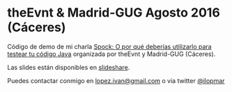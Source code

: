 # theEvnt & Madrid-GUG Agosto 2016 (Cáceres)

Código de demo de mi charla [Spock: O por qué deberías utilizarlo para testear tu código Java](https://www.eventbrite.es/e/entradas-charla-de-groovy-spock-26919299349) organizada por theEvnt y Madrid-GUG (Cáceres).

Las slides están disponibles en [slideshare](http://www.slideshare.net/ilopmar/theevnt-2016-cceres-spock-o-por-qu-deberas-utilizarlo-para-testear-tu-cdigo-java).

Puedes contactar conmigo en lopez.ivan@gmail.com o via twitter [@ilopmar](https://twitter.com/ilopmar)

